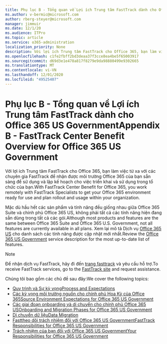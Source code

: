 ```yaml
---
title: Phụ lục B - Tổng quan về Lợi ích Trung tâm FastTrack dành cho Office 365 US Government
ms.author: v-bermic@microsoft.com
author: rberg-steyer@microsoft.com
manager: jimmuir
ms.date: 12/1/20
ms.audience: ITPro
ms.topic: article
ms.service: o365-administration
localization_priority: None
description: Với lợi ích Trung tâm FastTrack cho Office 365, bạn làm việc từ xa với các chuyên gia FastTrack để nhận được môi trường Office 365 của bạn sẵn sàng để sử dụng và lập kế hoạch cho việc triển khai và sử dụng trong tổ chức của bạn.
ms.openlocfilehash: c1fe2fbff2bd3deaa37f3cce8ea4be5f65003917
ms.sourcegitcommit: d69d3e1e478a817f8279e9da98880499e9302665
ms.translationtype: MT
ms.contentlocale: vi-VN
ms.lasthandoff: 12/01/2020
ms.locfileid: "49525407"
---
```

# <a name="appendix-b---fasttrack-center-benefit-overview-for-office-365-us-government"></a><span data-ttu-id="fed89-103">Phụ lục B - Tổng quan về Lợi ích Trung tâm FastTrack dành cho Office 365 US Government</span><span class="sxs-lookup"><span data-stu-id="fed89-103">Appendix B - FastTrack Center Benefit Overview for Office 365 US Government</span></span>

<span data-ttu-id="fed89-104">Với lợi ích Trung tâm FastTrack cho Office 365, bạn làm việc từ xa với các chuyên gia FastTrack để nhận được môi trường Office 365 của bạn sẵn sàng để sử dụng và lập kế hoạch cho việc triển khai và sử dụng trong tổ chức của bạn.</span><span class="sxs-lookup"><span data-stu-id="fed89-104">With FastTrack Center Benefit for Office 365, you work remotely with FastTrack Specialists to get your Office 365 environment ready for use and plan rollout and usage within your organization.</span></span> 
  
<span data-ttu-id="fed89-105">Mặc dù hầu hết các sản phẩm và tính năng đều giống nhau giữa Office 365 Suite và chính phủ Office 365 US, không phải tất cả các tính năng hiện đang sẵn dùng trong tất cả các gói.</span><span class="sxs-lookup"><span data-stu-id="fed89-105">Although most products and features are the same between Office 365 Suite and Office 365 U.S. Government, not all features are currently available in all plans.</span></span> <span data-ttu-id="fed89-106">Xem lại mô tả Dịch vụ [Office 365 US](https://aka.ms/aboutgovcloud) cho danh sách các tính năng được cập nhật mới nhất.</span><span class="sxs-lookup"><span data-stu-id="fed89-106">Review the [Office 365 US Government](https://aka.ms/aboutgovcloud) service description for the most up-to-date list of features.</span></span>

> [!NOTE]
> <span data-ttu-id="fed89-107">Để nhận dịch vụ FastTrack, hãy đi đến [trang fasttrack](https://go.microsoft.com/fwlink/?linkid=780698) và yêu cầu hỗ trợ.</span><span class="sxs-lookup"><span data-stu-id="fed89-107">To receive FastTrack services, go to the [FastTrack site](https://go.microsoft.com/fwlink/?linkid=780698) and request assistance.</span></span>  

<span data-ttu-id="fed89-108">Chúng tôi bao gồm các chủ đề sau đây:</span><span class="sxs-lookup"><span data-stu-id="fed89-108">We cover the following topics:</span></span>
- [<span data-ttu-id="fed89-109">Quy trình và Sự kỳ vọng</span><span class="sxs-lookup"><span data-stu-id="fed89-109">Process and Expectations</span></span>](process-and-expectations.md) 
- [<span data-ttu-id="fed89-110">Các kỳ vọng môi trường nguồn cho chính phủ Hoa Kỳ của Office 365</span><span class="sxs-lookup"><span data-stu-id="fed89-110">Source Environment Expectations for Office 365 US Government</span></span>](US-Gov-appendix-source-environment-expectations.md)   
- [<span data-ttu-id="fed89-111">Các giai đoạn onboarding và di chuyển cho chính phủ Office 365 US</span><span class="sxs-lookup"><span data-stu-id="fed89-111">Onboarding and Migration Phases for Office 365 US Government</span></span>](US-Gov-appendix-onboarding-and-migration.md)
- [<span data-ttu-id="fed89-112">Di chuyển dữ liệu</span><span class="sxs-lookup"><span data-stu-id="fed89-112">Data Migration</span></span>](data-migration.md)    
- [<span data-ttu-id="fed89-113">Fasttheo dõi trách nhiệm đối với Office 365 US Government</span><span class="sxs-lookup"><span data-stu-id="fed89-113">FastTrack Responsibilities for Office 365 US Government</span></span>](US-Gov-appendix-fasttrack-responsibilities.md)   
- [<span data-ttu-id="fed89-114">Trách nhiệm của bạn đối với Office 365 US Government</span><span class="sxs-lookup"><span data-stu-id="fed89-114">Your Responsibilities for Office 365 US Government</span></span>](US-Gov-appendix-your-responsibilities.md)    

